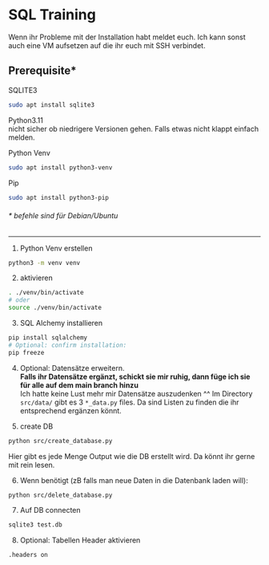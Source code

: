# SQL Training
Wenn ihr Probleme mit der Installation habt meldet euch. Ich kann sonst auch eine VM aufsetzen auf die ihr euch mit SSH verbindet.
## Prerequisite*

SQLITE3
```bash
sudo apt install sqlite3
```
Python3.11  
nicht sicher ob niedrigere Versionen gehen. Falls etwas nicht klappt einfach melden. 

Python Venv
```bash
sudo apt install python3-venv
```
Pip
```bash
sudo apt install python3-pip
```
###### * befehle sind für Debian/Ubuntu 
---

1. Python Venv erstellen
```bash
python3 -m venv venv
```

2. aktivieren
```bash
. ./venv/bin/activate
# oder
source ./venv/bin/activate
```

3. SQL Alchemy installieren
```bash
pip install sqlalchemy
# Optional: confirm installation:
pip freeze
```

4. Optional: Datensätze erweitern.  
**Falls ihr Datensätze ergänzt, schickt sie mir ruhig, dann füge ich sie für alle auf dem main branch hinzu**  
Ich hatte keine Lust mehr mir Datensätze auszudenken ^^ 
Im Directory `src/data/` gibt es 3 `*_data.py` files. Da sind Listen zu finden die ihr entsprechend ergänzen könnt. 

5. create DB
```bash
python src/create_database.py 
```
Hier gibt es jede Menge Output wie die DB erstellt wird. 
Da könnt ihr gerne mit rein lesen.

6. Wenn benötigt (zB falls man neue Daten in die Datenbank laden will):
```bash
python src/delete_database.py 
```

7. Auf DB connecten
```bash
sqlite3 test.db 
```

8. Optional: Tabellen Header aktivieren
```
.headers on
```
